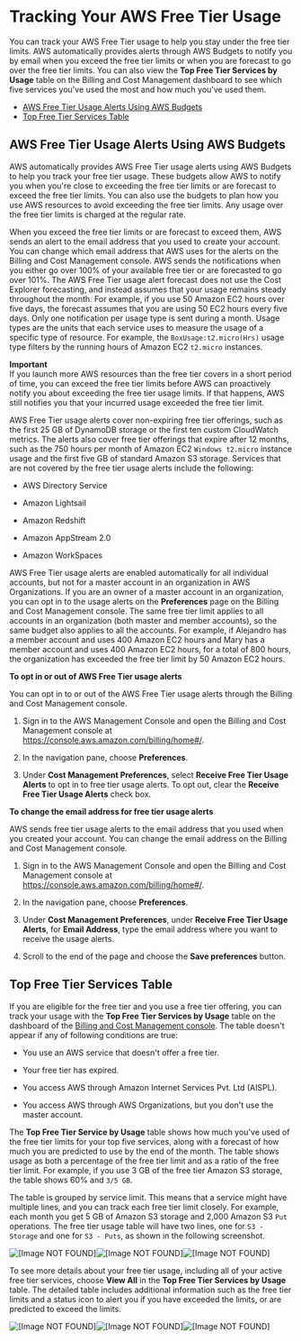 # Tracking Your AWS Free Tier Usage<a name="tracking-free-tier-usage"></a>

You can track your AWS Free Tier usage to help you stay under the free tier limits\. AWS automatically provides alerts through AWS Budgets to notify you by email when you exceed the free tier limits or when you are forecast to go over the free tier limits\. You can also view the **Top Free Tier Services by Usage** table on the Billing and Cost Management dashboard to see which five services you've used the most and how much you've used them\.


+ [AWS Free Tier Usage Alerts Using AWS Budgets](#free-budget)
+ [Top Free Tier Services Table](#free-tier-table)

## AWS Free Tier Usage Alerts Using AWS Budgets<a name="free-budget"></a>

AWS automatically provides AWS Free Tier usage alerts using AWS Budgets to help you track your free tier usage\. These budgets allow AWS to notify you when you're close to exceeding the free tier limits or are forecast to exceed the free tier limits\. You can also use the budgets to plan how you use AWS resources to avoid exceeding the free tier limits\. Any usage over the free tier limits is charged at the regular rate\. 

When you exceed the free tier limits or are forecast to exceed them, AWS sends an alert to the email address that you used to create your account\. You can change which email address that AWS uses for the alerts on the Billing and Cost Management console\. AWS sends the notifications when you either go over 100% of your available free tier or are forecasted to go over 101%\. The AWS Free Tier usage alert forecast does not use the Cost Explorer forecasting, and instead assumes that your usage remains steady throughout the month\. For example, if you use 50 Amazon EC2 hours over five days, the forecast assumes that you are using 50 EC2 hours every five days\. Only one notification per usage type is sent during a month\. Usage types are the units that each service uses to measure the usage of a specific type of resource\. For example, the `BoxUsage:t2.micro(Hrs)` usage type filters by the running hours of Amazon EC2 `t2.micro` instances\.

**Important**  
If you launch more AWS resources than the free tier covers in a short period of time, you can exceed the free tier limits before AWS can proactively notify you about exceeding the free tier usage limits\. If that happens, AWS still notifies you that your incurred usage exceeded the free tier limit\.

AWS Free Tier usage alerts cover non\-expiring free tier offerings, such as the first 25 GB of DynamoDB storage or the first ten custom CloudWatch metrics\. The alerts also cover free tier offerings that expire after 12 months, such as the 750 hours per month of Amazon EC2 `Windows t2.micro` instance usage and the first five GB of standard Amazon S3 storage\. Services that are not covered by the free tier usage alerts include the following:

+ AWS Directory Service

+ Amazon Lightsail

+ Amazon Redshift

+ Amazon AppStream 2\.0

+ Amazon WorkSpaces

AWS Free Tier usage alerts are enabled automatically for all individual accounts, but not for a master account in an organization in AWS Organizations\. If you are an owner of a master account in an organization, you can opt in to the usage alerts on the **Preferences** page on the Billing and Cost Management console\. The same free tier limit applies to all accounts in an organization \(both master and member accounts\), so the same budget also applies to all the accounts\. For example, if Alejandro has a member account and uses 400 Amazon EC2 hours and Mary has a member account and uses 400 Amazon EC2 hours, for a total of 800 hours, the organization has exceeded the free tier limit by 50 Amazon EC2 hours\.

**To opt in or out of AWS Free Tier usage alerts**

You can opt in to or out of the AWS Free Tier usage alerts through the Billing and Cost Management console\.

1. Sign in to the AWS Management Console and open the Billing and Cost Management console at [https://console\.aws\.amazon\.com/billing/home\#/](https://console.aws.amazon.com/billing/home)\.

1. In the navigation pane, choose **Preferences**\.

1. Under **Cost Management Preferences**, select **Receive Free Tier Usage Alerts** to opt in to free tier usage alerts\. To opt out, clear the **Receive Free Tier Usage Alerts** check box\.

**To change the email address for free tier usage alerts**

AWS sends free tier usage alerts to the email address that you used when you created your account\. You can change the email address on the Billing and Cost Management console\.

1. Sign in to the AWS Management Console and open the Billing and Cost Management console at [https://console\.aws\.amazon\.com/billing/home\#/](https://console.aws.amazon.com/billing/home)\.

1. In the navigation pane, choose **Preferences**\.

1. Under **Cost Management Preferences**, under **Receive Free Tier Usage Alerts**, for **Email Address**, type the email address where you want to receive the usage alerts\.

1. Scroll to the end of the page and choose the **Save preferences** button\.

## Top Free Tier Services Table<a name="free-tier-table"></a>

If you are eligible for the free tier and you use a free tier offering, you can track your usage with the **Top Free Tier Services by Usage** table on the dashboard of the [Billing and Cost Management console](https://console.aws.amazon.com/billing/home)\. The table doesn't appear if any of following conditions are true: 

+ You use an AWS service that doesn't offer a free tier\.

+ Your free tier has expired\.

+ You access AWS through Amazon Internet Services Pvt\. Ltd \(AISPL\)\.

+ You access AWS through AWS Organizations, but you don't use the master account\.

The **Top Free Tier Service by Usage** table shows how much you've used of the free tier limits for your top five services, along with a forecast of how much you are predicted to use by the end of the month\. The table shows usage as both a percentage of the free tier limit and as a ratio of the free tier limit\. For example, if you use 3 GB of the free tier Amazon S3 storage, the table shows 60% and `3/5 GB`\.

The table is grouped by service limit\. This means that a service might have multiple lines, and you can track each free tier limit closely\. For example, each month you get 5 GB of Amazon S3 storage and 2,000 Amazon S3 `Put` operations\. The free tier usage table will have two lines, one for `S3 - Storage` and one for `S3 - Puts`, as shown in the following screenshot\.

![\[Image NOT FOUND\]](http://docs.aws.amazon.com/awsaccountbilling/latest/aboutv2/)![\[Image NOT FOUND\]](http://docs.aws.amazon.com/awsaccountbilling/latest/aboutv2/)![\[Image NOT FOUND\]](http://docs.aws.amazon.com/awsaccountbilling/latest/aboutv2/)

To see more details about your free tier usage, including all of your active free tier services, choose **View All** in the **Top Free Tier Services by Usage** table\. The detailed table includes additional information such as the free tier limits and a status icon to alert you if you have exceeded the limits, or are predicted to exceed the limits\. 

![\[Image NOT FOUND\]](http://docs.aws.amazon.com/awsaccountbilling/latest/aboutv2/)![\[Image NOT FOUND\]](http://docs.aws.amazon.com/awsaccountbilling/latest/aboutv2/)![\[Image NOT FOUND\]](http://docs.aws.amazon.com/awsaccountbilling/latest/aboutv2/)